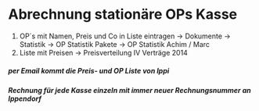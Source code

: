 # Abrechnung stationäre OPs Kasse

1. OP´s mit Namen, Preis und Co in Liste eintragen → Dokumente → Statistik → OP Statistik Pakete → OP Statistik Achim / Marc
2. Liste mit Preisen → Preisverteilung IV Verträge 2014

##### per Email kommt die Preis- und OP Liste von Ippi 
##### Rechnung für jede Kasse einzeln mit immer neuer Rechnungsnummer an Ippendorf 
